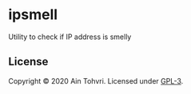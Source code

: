 # ipsmell

Utility to check if IP address is smelly

## License

Copyright © 2020 Ain Tohvri. Licensed under [GPL-3](https://github.com/ain/ipsmell/blob/main/LICENSE).

